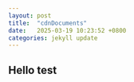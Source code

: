 ```yaml
---
layout: post
title:  "cdnDocuments"
date:   2025-03-19 10:23:52 +0800
categories: jekyll update
---
```



## Hello test